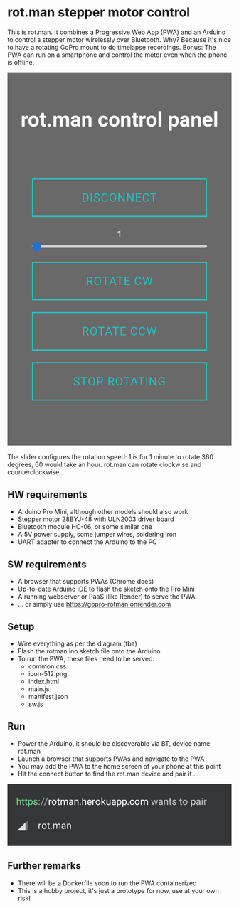 # rot.man stepper motor control
This is rot.man. It combines a Progressive Web App (PWA) and an Arduino to control a stepper motor wirelessly over Bluetooth. Why? Because it's nice to have a rotating GoPro mount to do timelapse recordings. Bonus: The PWA can run on a smartphone and control the motor even when the phone is offline.

![](screenshot1.png)

The slider configures the rotation speed: 1 is for 1 minute to rotate 360 degrees, 60 would take an hour. rot.man can rotate clockwise and counterclockwise.

## HW requirements
- Arduino Pro Mini, although other models should also work
- Stepper motor 28BYJ-48 with ULN2003 driver board
- Bluetooth module HC-06, or some similar one
- A 5V power supply, some jumper wires, soldering iron
- UART adapter to connect the Arduino to the PC

## SW requirements
- A browser that supports PWAs (Chrome does)
- Up-to-date Arduino IDE to flash the sketch onto the Pro Mini
- A running webserver or PaaS (like Render) to serve the PWA
- ... or simply use https://gopro-rotman.onrender.com

## Setup
- Wire everything as per the diagram (tba)
- Flash the rotman.ino sketch file onto the Arduino
- To run the PWA, these files need to be served:
  - common.css
  - icon-512.png
  - index.html
  - main.js
  - manifest.json
  - sw.js

## Run
- Power the Arduino, it should be discoverable via BT, device name: rot.man
- Launch a browser that supports PWAs and navigate to the PWA
- You may add the PWA to the home screen of your phone at this point
- Hit the connect button to find the rot.man device and pair it ...

![](screenshot2.png)

## Further remarks
- There will be a Dockerfile soon to run the PWA containerized
- This is a hobby project, it's just a prototype for now, use at your own risk!
